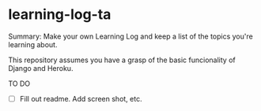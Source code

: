 # learning-log-ta
Summary: Make your own Learning Log and keep a list of the topics you're learning about.

This repository assumes you have a grasp of the basic funcionality of Django and Heroku.

TO DO
- [ ] Fill out readme. Add screen shot, etc.
